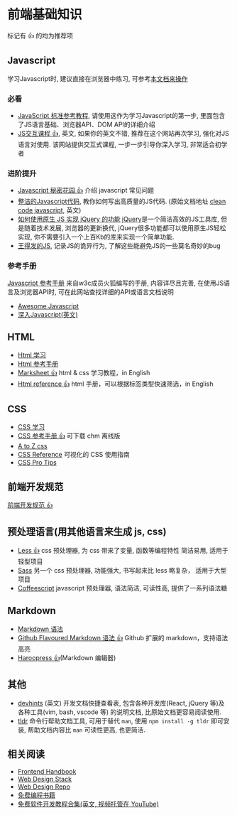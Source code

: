 # 前端基础知识

标记有 :thumbsup: 的均为推荐项

## Javascript
学习Javascript时, 建议直接在浏览器中练习, 可参考[本文档来操作](./learning/?id=%e5%ad%a6%e4%b9%a0-javascript)

### 必看
- [JavaScript 标准参考教程](http://javascript.ruanyifeng.com/), 请使用这作为学习Javascript的第一步, 里面包含了JS语言基础、浏览器API、DOM API的详细介绍
- [JS交互课程 :thumbsup:](https://learnjavascript.online/), 英文, 如果你的英文不错, 推荐在这个网站再次学习, 强化对JS语言对使用. 该网站提供交互式课程, 一步一步引导你深入学习, 非常适合初学者

### 进阶提升
- [Javascript 秘密花园 :thumbsup:](http://bonsaiden.github.io/JavaScript-Garden/zh/) 介绍 javascript 常见问题
- [整洁的Javascript代码](https://github.com/beginor/clean-code-javascript), 教你如何写出高质量的JS代码. (原始文档地址 [clean code javascript](https://github.com/ryanmcdermott/clean-code-javascript), 英文)
- [如何使用原生 JS 实现 jQuery 的功能](https://github.com/nefe/You-Dont-Need-jQuery/blob/master/README.zh-CN.md) [jQuery](https://www.jquery123.com/)是一个简洁高效的JS工具库, 但是随着技术发展, 浏览器的更新换代, jQuery很多功能都可以使用原生JS轻松实现, 你不需要引入一个上百Kb的库来实现一个简单功能.
- [王得发的JS](https://wtfjs.com/), 记录JS的诡异行为, 了解这些能避免JS的一些莫名奇妙的bug

### 参考手册
[Javascript 参考手册](https://developer.mozilla.org/zh-CN/docs/Web/JavaScript) 来自w3c成员火狐编写的手册, 内容详尽且完善, 在使用JS语言及浏览器API时, 可在此网站查找详细的API或语言文档说明


- [Awesome Javascript](https://github.com/wwsun/awesome-javascript)
- [深入Javascript(英文)](https://exploringjs.com/deep-js/toc.html)


## HTML

- [Html 学习](http://zh.html.net/tutorials/html/)
- [Html 参考手册](http://w3school.com.cn/html/index.asp)
- [Marksheet :thumbsup:](http://marksheet.io/) html & css 学习教程，in English
- [Html reference :thumbsup:](http://htmlreference.io/) html 手册，可以根据标签类型快速筛选，in English

## CSS

- [CSS 学习](http://www.w3school.com.cn/css/)
- [CSS 参考手册 :thumbsup:](http://css.doyoe.com/) 可下载 chm 离线版
- [A to Z css](http://www.atozcss.com/ 'CSS Screencasts for Designers & Developers')
- [CSS Reference](http://cssreference.io/) 可视化的 CSS 使用指南
- [CSS Pro Tips](https://github.com/AllThingsSmitty/css-protips)

## 前端开发规范

[前端开发规范 :thumbsup:](./guideline.md)

## 预处理语言(用其他语言来生成 js, css)

- [Less :thumbsup:](http://www.lesscss.net/) css 预处理器, 为 css 带来了变量, 函数等编程特性 简洁易用, 适用于轻型项目
- [Sass](http://sass-lang.com/guide) 另一个 css 预处理器, 功能强大, 书写起来比 less 略复杂， 适用于大型项目
- [Coffeescript](http://coffeescript.org/) javascript 预处理器, 语法简洁, 可读性高, 提供了一系列语法糖

## Markdown

- [Markdown 语法](http://wowubuntu.com/markdown/)
- [Github Flavoured Markdown 语法 :thumbsup:](https://help.github.com/articles/github-flavored-markdown/) Github 扩展的 markdown，支持语法高亮
- [Haroopress :thumbsup:](http://pad.haroopress.com/user.html#download)(Markdown 编辑器)

## 其他

- [devhints](https://devhints.io) (英文) 开发文档快捷查看表, 包含各种开发库(React, jQuery 等)及 各种工具(vim, bash, vscode 等) 的说明文档, 比原始文档更容易阅读使用.
- [tldr](https://www.npmjs.com/package/tldr) 命令行帮助文档工具, 可用于替代 `man`, 使用 `npm install -g tldr` 即可安装, 帮助文档内容比 `man` 可读性更高, 也更简洁.

## 相关阅读

- [Frontend Handbook](http://www.frontendhandbook.com/)
- [Web Design Stack](http://webdesignstack.com/)
- [Web Design Repo](http://www.webdesignrepo.com/)
- [免费编程书籍](https://github.com/EbookFoundation/free-programming-books/blob/master/free-programming-books-zh.md)
- [免费软件开发教程合集(英文, 视频托管在 YouTube)](https://www.tutorialist.io/)
